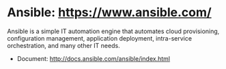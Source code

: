 # Ansible: https://www.ansible.com/
Ansible is a simple IT automation engine that automates cloud provisioning, configuration management, application deployment, intra-service orchestration, and many other IT needs.

- Document: http://docs.ansible.com/ansible/index.html
